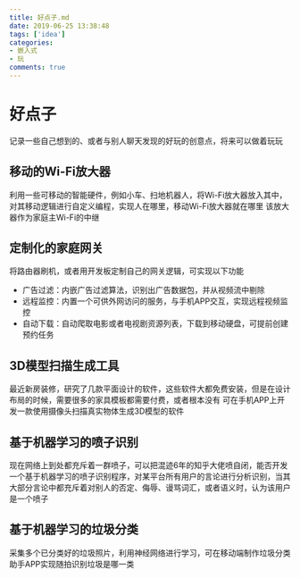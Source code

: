 ```yaml
---
title: 好点子.md
date: 2019-06-25 13:38:48
tags: ['idea']
categories:
- 嵌入式
- 玩
comments: true
---
```


# 好点子
记录一些自己想到的、或者与别人聊天发现的好玩的创意点，将来可以做着玩玩

## 移动的Wi-Fi放大器
利用一些可移动的智能硬件，例如小车、扫地机器人，将Wi-Fi放大器放入其中，对其移动逻辑进行自定义编程，实现人在哪里，移动Wi-Fi放大器就在哪里
该放大器作为家庭主Wi-Fi的中继

## 定制化的家庭网关
将路由器刷机，或者用开发板定制自己的网关逻辑，可实现以下功能
* 广告过滤：内嵌广告过滤算法，识别出广告数据包，并从视频流中剔除
* 远程监控：内置一个可供外网访问的服务，与手机APP交互，实现远程视频监控
* 自动下载：自动爬取电影或者电视剧资源列表，下载到移动硬盘，可提前创建预约任务

## 3D模型扫描生成工具
最近新房装修，研究了几款平面设计的软件，这些软件大都免费安装，但是在设计布局的时候，需要很多的家具模板都需要付费，或者根本没有
可在手机APP上开发一款使用摄像头扫描真实物体生成3D模型的软件

## 基于机器学习的喷子识别
现在网络上到处都充斥着一群喷子，可以把混迹6年的知乎大佬喷自闭，能否开发一个基于机器学习的喷子识别程序，对某平台所有用户的言论进行分析识别，当其大部分言论中都充斥着对别人的否定、侮辱、谩骂词汇，或者语义时，认为该用户是一个喷子

## 基于机器学习的垃圾分类
采集多个已分类好的垃圾照片，利用神经网络进行学习，可在移动端制作垃圾分类助手APP实现随拍识别垃圾是哪一类

